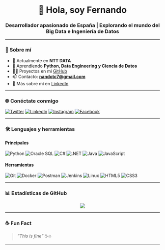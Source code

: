 <h1 align="center">👋 Hola, soy Fernando</h1>
<h3 align="center">Desarrollador apasionado de España | Explorando el mundo del Big Data e Ingeniería de Datos</h3>

---

### 🚀 Sobre mí

- 🔭 Actualmente en **NTT DATA**
- 🌱 Aprendiendo **Python, Data Engineering y Ciencia de Datos**
- 👨‍💻 Proyectos en mi [GitHub](https://github.com/ftejonca)
- 📫 Contacto: **nandotc7@gmail.com**
- 📄 Más sobre mí en [LinkedIn](https://www.linkedin.com/in/fernandotejon)

---

### 🌐 Conéctate conmigo

[![Twitter](https://img.shields.io/badge/Twitter-1DA1F2?style=for-the-badge&logo=twitter&logoColor=white)](https://twitter.com/okami016)
[![LinkedIn](https://img.shields.io/badge/LinkedIn-0A66C2?style=for-the-badge&logo=linkedin&logoColor=white)](https://www.linkedin.com/in/fernandotejon)
[![Instagram](https://img.shields.io/badge/Instagram-E4405F?style=for-the-badge&logo=instagram&logoColor=white)](https://instagram.com/okami016)
[![Facebook](https://img.shields.io/badge/Facebook-1877F2?style=for-the-badge&logo=facebook&logoColor=white)](https://fb.com/fernando%20tejon)

---

### 🛠️ Lenguajes y herramientas

#### Principales

![Python](https://img.shields.io/badge/Python-3776AB?style=for-the-badge&logo=python&logoColor=white)
![Oracle SQL](https://img.shields.io/badge/Oracle-FF0000?style=for-the-badge&logo=oracle&logoColor=white)
![C#](https://img.shields.io/badge/C%23-239120?style=for-the-badge&logo=c-sharp&logoColor=white)
![.NET](https://img.shields.io/badge/.NET-512BD4?style=for-the-badge&logo=dotnet&logoColor=white)
![Java](https://img.shields.io/badge/Java-ED8B00?style=for-the-badge&logo=openjdk&logoColor=white)
![JavaScript](https://img.shields.io/badge/JavaScript-F7DF1E?style=for-the-badge&logo=javascript&logoColor=black)

#### Herramientas

![Git](https://img.shields.io/badge/Git-F05032?style=for-the-badge&logo=git&logoColor=white)
![Docker](https://img.shields.io/badge/Docker-2496ED?style=for-the-badge&logo=docker&logoColor=white)
![Postman](https://img.shields.io/badge/Postman-FF6C37?style=for-the-badge&logo=postman&logoColor=white)
![Jenkins](https://img.shields.io/badge/Jenkins-D24939?style=for-the-badge&logo=jenkins&logoColor=white)
![Linux](https://img.shields.io/badge/Linux-FCC624?style=for-the-badge&logo=linux&logoColor=black)
![HTML5](https://img.shields.io/badge/HTML5-E34F26?style=for-the-badge&logo=html5&logoColor=white)
![CSS3](https://img.shields.io/badge/CSS3-1572B6?style=for-the-badge&logo=css3&logoColor=white)

---

### 📊 Estadísticas de GitHub

<p align="center">
  <img src="https://github-readme-stats.vercel.app/api/top-langs/?username=ftejonca&layout=compact&theme=default&hide_border=true&langs_count=8"/>
</p>

---

### ☕ Fun Fact

> _“This is fine”_ ☕🔥

---
